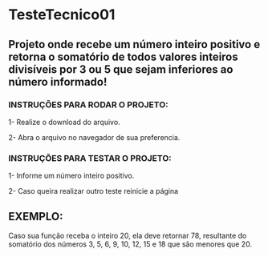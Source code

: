 # TesteTecnico01

<h2>Projeto onde recebe um número inteiro positivo e retorna o somatório de todos valores inteiros divisíveis por 3 ou 5 que sejam inferiores ao número informado!</h2>

<h3>INSTRUÇÕES PARA RODAR O PROJETO:</h3>
1- Realize o download do arquivo. 

2- Abra o arquivo no navegador de sua preferencia.

<h3>INSTRUÇÕES PARA TESTAR O PROJETO:</h3>
1- Informe um número inteiro positivo. 

2- Caso queira realizar outro teste reinicie a página 

<h2>EXEMPLO:</h2>
Caso sua função receba o inteiro 20, ela deve retornar 78, resultante do somatório
dos números 3, 5, 6, 9, 10, 12, 15 e 18  que são menores que 20.
